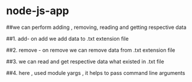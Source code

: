 # node-js-app
##we can perform adding , removing, reading and getting respective data


##1. add- on add we add data to .txt extension file 


##2. remove - on remove we can remove data from .txt extension file


##3. we can read and get respective data what existed in .txt file 


##4. here , used module yargs , it helps to pass command line arguments 
